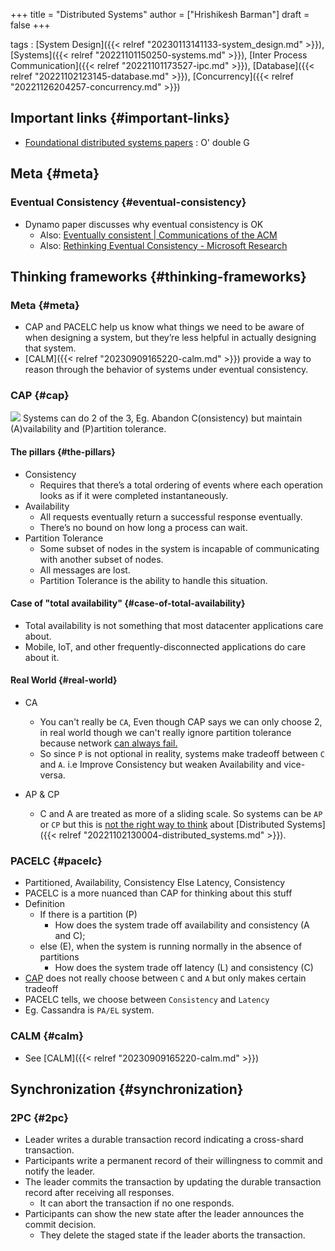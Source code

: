 +++
title = "Distributed Systems"
author = ["Hrishikesh Barman"]
draft = false
+++

tags
: [System Design]({{< relref "20230113141133-system_design.md" >}}), [Systems]({{< relref "20221101150250-systems.md" >}}), [Inter Process Communication]({{< relref "20221101173527-ipc.md" >}}), [Database]({{< relref "20221102123145-database.md" >}}), [Concurrency]({{< relref "20221126204257-concurrency.md" >}})


## Important links {#important-links}

-   [Foundational distributed systems papers](https://muratbuffalo.blogspot.com/2021/02/foundational-distributed-systems-papers.html?m=1) : O' double G


## Meta {#meta}


### Eventual Consistency {#eventual-consistency}

-   Dynamo paper discusses why eventual consistency is OK
    -   Also: [Eventually consistent | Communications of the ACM](https://dl.acm.org/doi/10.1145/1435417.1435432)
    -   Also: [Rethinking Eventual Consistency - Microsoft Research](https://www.microsoft.com/en-us/research/publication/rethinking-eventual-consistency/)


## Thinking frameworks {#thinking-frameworks}


### Meta {#meta}

-   CAP and PACELC help us know what things we need to be aware of when designing a system, but they’re less helpful in actually designing that system.
-   [CALM]({{< relref "20230909165220-calm.md" >}}) provide a way to reason through the behavior of systems under eventual consistency.


### CAP {#cap}

![](/ox-hugo/20221102130004-distributed_systems-21358776.png)
Systems can do 2 of the 3, Eg. Abandon C(onsistency) but maintain (A)vailability and (P)artition tolerance.


#### The pillars {#the-pillars}

-   Consistency
    -   Requires that there’s a total ordering of events where each operation looks as if it were completed instantaneously.
-   Availability
    -   All requests eventually return a successful response eventually.
    -   There’s no bound on how long a process can wait.
-   Partition Tolerance
    -   Some subset of nodes in the system is incapable of communicating with another subset of nodes.
    -   All messages are lost.
    -   Partition Tolerance is the ability to handle this situation.


#### Case of "total availability" {#case-of-total-availability}

-   Total availability is not something that most datacenter applications care about.
-   Mobile, IoT, and other frequently-disconnected applications do care about it.


#### Real World {#real-world}

<!--list-separator-->

-  CA

    -   You can't really be `CA`, Even though CAP says we can only choose 2, in real world though we can't really ignore partition tolerance because network [can always fail.](https://codahale.com/you-cant-sacrifice-partition-tolerance/)
    -   So since `P` is not optional in reality, systems make tradeoff between `C` and `A`. i.e Improve Consistency but weaken Availability and vice-versa.

<!--list-separator-->

-  AP &amp; CP

    -   C and A are treated as more of a sliding scale. So systems can be `AP` or `CP` but this is [not the right way to think](https://martin.kleppmann.com/2015/05/11/please-stop-calling-databases-cp-or-ap.html) about [Distributed Systems]({{< relref "20221102130004-distributed_systems.md" >}}).


### PACELC {#pacelc}

-   Partitioned, Availability, Consistency Else Latency, Consistency
-   PACELC is a more nuanced than CAP for thinking about this stuff
-   Definition
    -   If there is a partition (P)
        -   How does the system trade off availability and consistency (A and C);
    -   else (E), when the system is running normally in the absence of partitions
        -   How does the system trade off latency (L) and consistency (C)
-   [CAP](#cap) does not really choose between `C` and `A` but only makes certain tradeoff
-   PACELC tells, we choose between `Consistency` and `Latency`
-   Eg. Cassandra is `PA/EL` system.


### CALM {#calm}

-   See [CALM]({{< relref "20230909165220-calm.md" >}})


## Synchronization {#synchronization}


### 2PC {#2pc}

-   Leader writes a durable transaction record indicating a cross-shard transaction.
-   Participants write a permanent record of their willingness to commit and notify the leader.
-   The leader commits the transaction by updating the durable transaction record after receiving all responses.
    -   It can abort the transaction if no one responds.
-   Participants can show the new state after the leader announces the commit decision.
    -   They delete the staged state if the leader aborts the transaction.
